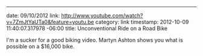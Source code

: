 --- 
date: 09/10/2012
link: http://www.youtube.com/watch?v=7ZmJtYaUTa0&feature=youtu.be
category: link
timestamp: 2012-10-09 11:40:07.317978 -06:00
title: Unconventional Ride on a Road Bike

I'm a sucker for a good biking video. Martyn Ashton shows you what is possible on a $16,000 bike.


